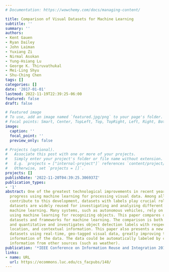 ```yaml
---
# Documentation: https://wowchemy.com/docs/managing-content/

title: Comparison of Visual Datasets for Machine Learning
subtitle: ''
summary: ''
authors:
- Kent Gauen
- Ryan Dailey
- John Laiman
- Yuxiang Zi
- Nirmal Asokan
- Yung-Hsiang Lu
- George K. Thiruvathukal
- Mei-Ling Shyu
- Shu-Ching Chen
tags: []
categories: []
date: '2017-01-01'
lastmod: 2022-11-19T22:39:25-06:00
featured: false
draft: false

# Featured image
# To use, add an image named `featured.jpg/png` to your page's folder.
# Focal points: Smart, Center, TopLeft, Top, TopRight, Left, Right, BottomLeft, Bottom, BottomRight.
image:
  caption: ''
  focal_point: ''
  preview_only: false

# Projects (optional).
#   Associate this post with one or more of your projects.
#   Simply enter your project's folder or file name without extension.
#   E.g. `projects = ["internal-project"]` references `content/project/deep-learning/index.md`.
#   Otherwise, set `projects = []`.
projects: []
publishDate: '2022-11-20T04:39:25.306937Z'
publication_types:
- '1'
abstract: One of the greatest technological improvements in recent years is the rapid
  progress using machine learning for processing visual data. Among all factors that
  contribute to this development, datasets with labels play crucial roles. Several
  datasets are widely reused for investigating and analyzing different solutions in
  machine learning. Many systems, such as autonomous vehicles, rely on components
  using machine learning for recognizing objects. This paper compares different visual
  datasets and frameworks for machine learning. The comparison is both qualitative
  and quantitative and investigates object detection labels with respect to size,
  location, and contextual information. This paper also presents a new approach creating
  datasets using real-time, geo-tagged visual data, greatly improving the contextual
  information of the data. The data could be automatically labeled by cross-referencing
  information from other sources (such as weather).
publication: '*IEEE Conference on Information Reuse and Integration 2017*'
links:
- name: URL
  url: https://ecommons.luc.edu/cs_facpubs/148/
---
```

